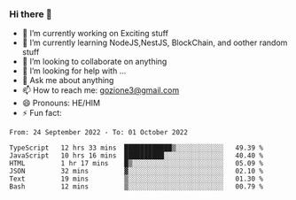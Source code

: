 ### Hi there 👋

<!--
**charlieScript/charlieScript** is a ✨ _special_ ✨ repository because its `README.md` (this file) appears on your GitHub profile.

Here are some ideas to get you started: -->

- 🔭 I’m currently working on Exciting stuff
- 🌱 I’m currently learning NodeJS,NestJS, BlockChain, and oother random stuff
- 👯 I’m looking to collaborate on anything
- 🤔 I’m looking for help with ...
- 💬 Ask me about anything
- 📫 How to reach me: gozione3@gmail.com
- 😄 Pronouns: HE/HIM
- ⚡ Fun fact: 
<!--START_SECTION:waka-->

```text
From: 24 September 2022 - To: 01 October 2022

TypeScript   12 hrs 33 mins  ████████████▒░░░░░░░░░░░░   49.39 %
JavaScript   10 hrs 16 mins  ██████████░░░░░░░░░░░░░░░   40.40 %
HTML         1 hr 17 mins    █▒░░░░░░░░░░░░░░░░░░░░░░░   05.09 %
JSON         32 mins         ▓░░░░░░░░░░░░░░░░░░░░░░░░   02.10 %
Text         19 mins         ▒░░░░░░░░░░░░░░░░░░░░░░░░   01.30 %
Bash         12 mins         ▒░░░░░░░░░░░░░░░░░░░░░░░░   00.79 %
```

<!--END_SECTION:waka-->
